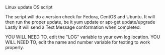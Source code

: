 Linux update OS script

The script will do a version check for Fedora, CentOS and Ubuntu.
It will then run the proper update, be it yum update or apt-get update/upgrade
Lastly it will send a Text Message conformation when completed.

YOU WILL NEED TO, edit the "LOG" variable to your own log location.
YOU WILL NEED TO, edit the name and number variable for texting to work properly.



